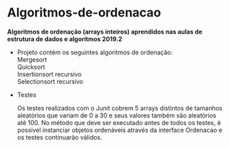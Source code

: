 # Algoritmos-de-ordenacao
<b>Algoritmos de ordenação (arrays inteiros) aprendidos nas aulas de estrutura de dados e algoritmos 2019.2</b>

* Projeto contém os seguintes algoritmos de ordenação:
   <br>Mergesort
   <br>Quicksort
   <br>Insertionsort recursivo
   <br>Selectionsort recursivo
 


* Testes

  Os testes realizados com o Junit cobrem 5 arrays distintos de tamanhos aleatórios que variam de 0 a 30 e seus valores 
também são aleatórios até 100.
  No método que deve ser executado antes de todos os testes, é possível instanciar objetos ordenáveis através da interface Ordenacao
e os testes continuarão válidos.
